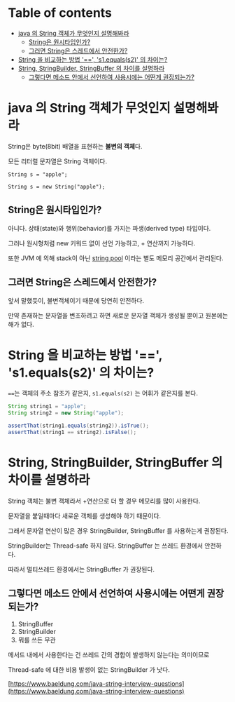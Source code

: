 # Table of contents

- [java 의 String 객체가 무엇인지 설명해봐라](#java--string---)
  - [String은 원시타입인가?](#string-)
  - [그러면 String은 스레드에서 안전한가?](#-string--)
- [String 을 비교하는 방법 '==', 's1.equals(s2)' 의 차이는?](#string-----s1equalss2--)
- [String, StringBuilder, StringBuffer 의 차이를 설명하라](#string-stringbuilder-stringbuffer---)
  - [그렇다면 메소드 안에서 선언하여 사용시에는 어떤게 권장되는가?](#------)

# java 의 String 객체가 무엇인지 설명해봐라

String은 byte(8bit) 배열을 표현하는 **불변의 객체**다.

모든 리터럴 문자열은 String 객체이다. 

`String s = "apple";`

`String s = new String("apple");`

## String은 원시타입인가?

아니다. 상태(state)와 행위(behavior)를 가지는 파생(derived type) 타입이다.

그러나 원시형처럼 new 키워드 없이 선언 가능하고, + 연산까지 가능하다.


또한 JVM 에 의해 stack이 아닌 [string pool](https://www.baeldung.com/java-string-pool) 이라는 별도 메모리 공간에서 관리된다. 

## 그러면 String은 스레드에서 안전한가?

앞서 말했듯이, 불변객체이기 때문에 당연히 안전하다.

만약 존재하는 문자열을 변조하려고 하면 새로운 문자열 객체가 생성될 뿐이고 원본에는 해가 없다.


# String 을 비교하는 방법 '==', 's1.equals(s2)' 의 차이는?

`==`는 객체의 주소 참조가 같은지, `s1.equals(s2)` 는 어휘가 같은지를 본다.

```java
String string1 = "apple";
String string2 = new String("apple");

assertThat(string1.equals(string2)).isTrue();
assertThat(string1 == string2).isFalse();
```

# String, StringBuilder, StringBuffer 의 차이를 설명하라

String 객체는 불변 객체라서 +연산으로 더 할 경우 메모리를 많이 사용한다.

문자열을 붙일때마다 새로운 객체를 생성해야 하기 때문이다.

그래서 문자열 연산이 많은 경우 StringBuilder, StringBuffer 를 사용하는게 권장된다.

StringBuilder는 Thread-safe 하지 않다. StringBuffer 는 쓰레드 환경에서 안전하다.

따라서 멀티쓰레드 환경에서는 StringBuffer 가 권장된다.


## 그렇다면 메소드 안에서 선언하여 사용시에는 어떤게 권장되는가?

1. StringBuffer
2. StringBuilder
3. 뭐를 쓰든 무관

메서드 내에서 사용한다는 건 쓰레드 간의 경합이 발생하지 않는다는 의미이므로

Thread-safe 에 대한 비용 발생이 없는 StringBuilder 가 낫다.



[https://www.baeldung.com/java-string-interview-questions](https://www.baeldung.com/java-string-interview-questions)
